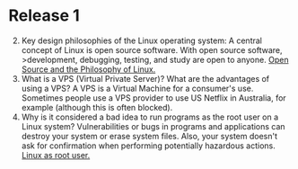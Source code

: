 # Release 1
2. Key design philosophies of the Linux operating system:
	A central concept of Linux is open source software. With open source software, >development, debugging, testing, and study are open to anyone. [Open Source and the Philosophy of Linux.](https://www.safaribooksonline.com/library/view/running-linux-5th/0596007604/ch01s05.html)
3. What is a VPS (Virtual Private Server)? What are the advantages of using a VPS?
A VPS is a Virtual Machine for a consumer's use. Sometimes people use a VPS provider to use US Netflix in Australia, for example (although this is often blocked).
4. Why is it considered a bad idea to run programs as the root user on a Linux system?
	Vulnerabilities or bugs in programs and applications can destroy your system or erase system files. Also, your system doesn't ask for confirmation when performing potentially hazardous actions. [Linux as root user.](http://askubuntu.com/questions/16178/why-is-it-bad-to-login-as-root)